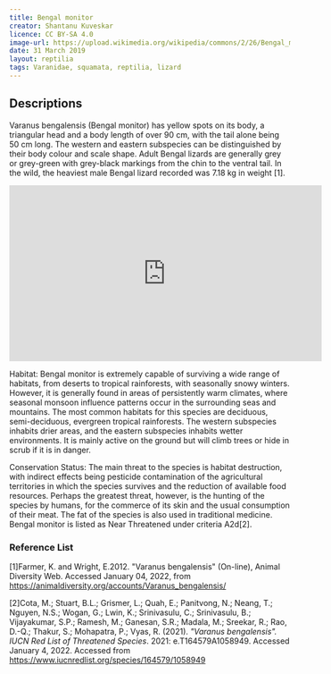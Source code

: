 ```yaml
---
title: Bengal monitor
creator: Shantanu Kuveskar
licence: CC BY-SA 4.0
image-url: https://upload.wikimedia.org/wikipedia/commons/2/26/Bengal_monitor_%28Varanus_bengalensis%29_Photograph_by_Shantanu_Kuveskar.jpg 
date: 31 March 2019
layout: reptilia
tags: Varanidae, squamata, reptilia, lizard
---
```

## Descriptions

Varanus bengalensis (Bengal monitor) has yellow spots on its body, a triangular head and a body length of over 90 cm, with the tail alone being 50 cm long. The western and eastern subspecies can be distinguished by their body colour and scale shape. Adult Bengal lizards are generally grey or grey-green with grey-black markings from the chin to the ventral tail. In the wild, the heaviest male Bengal lizard recorded was 7.18 kg in weight [1].

<iframe class="video" width="560" height="315" src="https://www.youtube.com/embed/kg4mYMLQnQY" title="YouTube video player" frameborder="0" allow="accelerometer; autoplay; clipboard-write; encrypted-media; gyroscope; picture-in-picture" allowfullscreen></iframe>

Habitat: Bengal monitor is extremely capable of surviving a wide range of habitats, from deserts to tropical rainforests, with seasonally snowy winters. However, it is generally found in areas of persistently warm climates, where seasonal monsoon influence patterns occur in the surrounding seas and mountains. The most common habitats for this species are deciduous, semi-deciduous, evergreen tropical rainforests. The western subspecies inhabits drier areas, and the eastern subspecies inhabits wetter environments. It is mainly active on the ground but will climb trees or hide in scrub if it is in danger. 

Conservation Status: The main threat to the species is habitat destruction, with indirect effects being pesticide contamination of the agricultural territories in which the species survives and the reduction of available food resources. Perhaps the greatest threat, however, is the hunting of the species by humans, for the commerce of its skin and the usual consumption of their meat. The fat of the species is also used in traditional medicine. Bengal monitor is listed as Near Threatened under criteria A2d[2].


### Reference List
[1]Farmer, K. and Wright, E.2012. "Varanus bengalensis" (On-line), Animal Diversity Web. Accessed January 04, 2022, from https://animaldiversity.org/accounts/Varanus_bengalensis/

[2]Cota, M.; Stuart, B.L.; Grismer, L.; Quah, E.; Panitvong, N.; Neang, T.; Nguyen, N.S.; Wogan, G.; Lwin, K.; Srinivasulu, C.; Srinivasulu, B.; Vijayakumar, S.P.; Ramesh, M.; Ganesan, S.R.; Madala, M.; Sreekar, R.; Rao, D.-Q.; Thakur, S.; Mohapatra, P.; Vyas, R. (2021). _"Varanus bengalensis". IUCN Red List of Threatened Species_. 2021: e.T164579A1058949. Accessed January 4, 2022. Accessed from https://www.iucnredlist.org/species/164579/1058949


